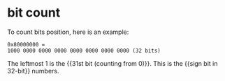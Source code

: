 # bit count
To count bits position, here is an example:
```basic
0x80000000 = 
1000 0000 0000 0000 0000 0000 0000 0000 (32 bits)
```
The leftmost 1 is the {{31st bit (counting from 0)}}. This is the {{sign bit in 32-bit}} numbers.